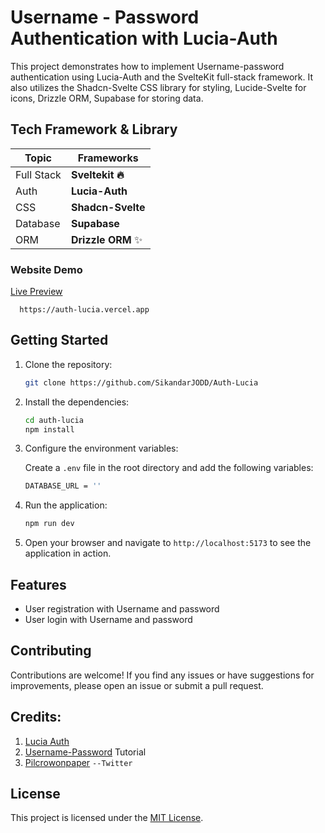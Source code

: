 # Username - Password Authentication with Lucia-Auth

This project demonstrates how to implement Username-password authentication using Lucia-Auth and the SvelteKit full-stack framework. It also utilizes the Shadcn-Svelte CSS library for styling, Lucide-Svelte for icons, Drizzle ORM, Supabase for storing data.

## Tech Framework & Library

| Topic      | Frameworks         |
| ---------- | ------------------ |
| Full Stack | **Sveltekit 🔥**   |
| Auth       | **Lucia-Auth**     |
| CSS        | **Shadcn-Svelte**  |
| Database   | **Supabase**       |
| ORM        | **Drizzle ORM** ✨ |

### Website Demo

[Live Preview](https://auth-lucia.vercel.app)

```
  https://auth-lucia.vercel.app
```

## Getting Started

1. Clone the repository:

   ```bash
   git clone https://github.com/SikandarJODD/Auth-Lucia
   ```

2. Install the dependencies:

   ```bash
   cd auth-lucia
   npm install
   ```

3. Configure the environment variables:

   Create a `.env` file in the root directory and add the following variables:

   ```bash
   DATABASE_URL = ''
   ```

4. Run the application:

   ```bash
   npm run dev
   ```

5. Open your browser and navigate to `http://localhost:5173` to see the application in action.

## Features

- User registration with Username and password
- User login with Username and password
<!-- - Password reset functionality
- User profile management -->

## Contributing

Contributions are welcome! If you find any issues or have suggestions for improvements, please open an issue or submit a pull request.

## Credits:

1. [Lucia Auth](https://lucia-auth.com)
2. [Username-Password](https://lucia-auth.com/tutorials/username-and-password/) Tutorial
3. [Pilcrowonpaper](https://twitter.com/pilcrowonpaper) `--Twitter`

## License

This project is licensed under the [MIT License](LICENSE).
